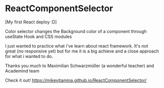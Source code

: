 # ReactComponentSelector

[My first React deploy :D]

Color selector changes the Background color of a component through useState Hook and CSS modules

I just wanted to practice what i've learn about react framework. It's not great (no responsive yet) but for me it is a big achieve and a close approach for what i wanted to do. 

Thanks you much to Maximilian Schwarzmüller (a wonderful teacher) and Academind team 

Check it out! https://mikevitamina.github.io/ReactComponentSelector/
